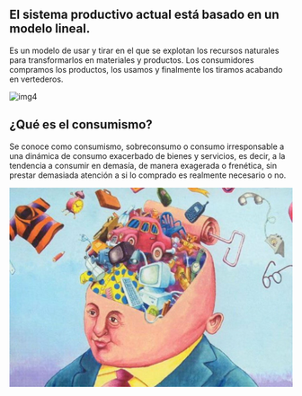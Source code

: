 ## El sistema productivo actual está basado en un modelo lineal.

Es un modelo de usar y tirar en el que se explotan los recursos naturales para transformarlos en materiales y productos. Los consumidores compramos los productos, los usamos y finalmente los tiramos acabando en vertederos.

![img4](img/img4.jpg)




## ¿Qué es el consumismo?

Se conoce como consumismo, sobreconsumo o consumo irresponsable a una dinámica de consumo exacerbado de bienes y servicios, es decir, a la tendencia a consumir en demasía, de manera exagerada o frenética, sin prestar demasiada atención a si lo comprado es realmente necesario o no.

 ![img5](img/img5.jpg)